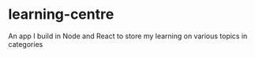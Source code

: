 # learning-centre

An app I build in Node and React to store my learning on various topics in categories
